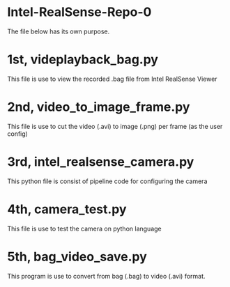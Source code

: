 # Intel-RealSense-Repo-0

The file below has its own purpose.

# 1st, videplayback_bag.py
This file is use to view the recorded .bag file from Intel RealSense Viewer

# 2nd, video_to_image_frame.py
This file is use to cut the video (.avi) to image (.png) per frame (as the user config)

# 3rd, intel_realsense_camera.py
This python file is consist of pipeline code for configuring the camera

# 4th, camera_test.py
This file is use to test the camera on python language

# 5th, bag_video_save.py
This program is use to convert from bag (.bag) to video (.avi) format.
